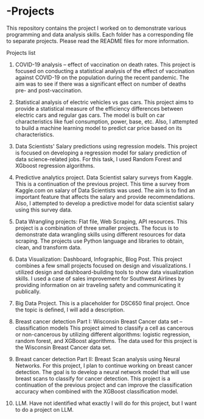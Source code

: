# -Projects
This repository contains the project I worked on to demonstrate various programming and data analysis skills.
Each folder has a corresponding file to separate projects.
Please read the README files for more information.


Projects list 

1)	COVID-19 analysis – effect of vaccination on death rates.
This project is focused on conducting a statistical analysis of the effect of vaccination against COVID-19 on the population during the recent pandemic. The aim was to see if there was a significant effect on number of deaths pre- and post-vaccination.

2)	Statistical analysis of electric vehicles vs gas cars.
This project aims to provide a statistical measure of the efficiency differences between electric cars and regular gas cars.  The model is built on car characteristics like fuel consumption, power, base, etc. Also, I attempted to build a machine learning model to predict car price based on its characteristics.

3)	Data Scientists' Salary predictions using regression models. 
This project is focused on developing a regression model for salary prediction of data science-related jobs. For this task, I used Random Forest and XGboost regression algorithms.


4)	Predictive analytics project. Data Scientist salary surveys from Kaggle.
This is a continuation of the previous project. This time a survey from Kaggle.com on salary of Data Scientists was used. The aim is to find an important feature that affects the salary and provide recommendations.  Also, I attempted to develop a predictive model for data scientist salary using this survey data.

5)	Data Wrangling projects: Flat file, Web Scraping, API resources.
This project is a combination of three smaller projects. The focus is to demonstrate data wrangling skills using different resources for data scraping. The projects use Python language and libraries to obtain, clean, and transform data.

6)	Data Visualization: Dashboard, Infographic, Blog Post.
This project combines a few small projects focused on design and visualizations. I utilized design and dashboard-building tools to show data visualization skills. I used a case of sales improvement for Southwest Airlines by providing information on air traveling safety and communicating it publically.

7)	Big Data Project.
This is a placeholder for DSC650 final project. Once the topic is defined, I will add a description.

8)	Breast cancer detection Part I:  Wisconsin Breast Cancer data set – classification models 
This project aimed to classify a cell as cancerous or non-cancerous by utilizing different algorithms: logistic regression, random forest, and XGBoost algorithms. The data used for this project is the Wisconsin Breast Cancer data set. 

9)	Breast cancer detection Part II: Breast Scan analysis using Neural Networks.
For this project, I plan to continue working on breast cancer detection. The goal is to develop a neural network model that will use breast scans to classify for cancer detection. This project is a continuation of the previous project and can improve the classification accuracy when combined with the XGBoost classification model.

10)	LLM.
Have not identified what exactly I will do for this project, but I want to do a project on LLM.

